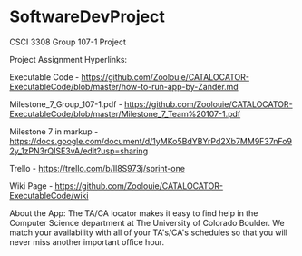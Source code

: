 # SoftwareDevProject
CSCI 3308 Group 107-1 Project



Project Assignment Hyperlinks:<br>

Executable Code - https://github.com/Zoolouie/CATALOCATOR-ExecutableCode/blob/master/how-to-run-app-by-Zander.md


Milestone_7_Group_107-1.pdf -   https://github.com/Zoolouie/CATALOCATOR-ExecutableCode/blob/master/Milestone_7_Team%20107-1.pdf


Milestone 7 in markup -  https://docs.google.com/document/d/1yMKo5BdYBYrPd2Xb7MM9F37nFo92y_1zPN3rQISE3vA/edit?usp=sharing

Trello -  https://trello.com/b/Il8S973j/sprint-one


Wiki Page - https://github.com/Zoolouie/CATALOCATOR-ExecutableCode/wiki


About the App:
The TA/CA locator makes it easy to find help in the Computer Science department at The University of Colorado Boulder. We match your availability with all of your TA's/CA's schedules so that you will never miss another important office hour.
